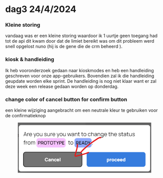 # dag3 24/4/2024

### Kleine storing&#x20;

vandaag was er een kleine storing waardoor ik 1 uurtje geen toegang had tot de api dit kwam door dat de limiet bereikt was om dit probleem werd snell opgelost nuno (hij is de gene die de crm beheerd ).



### kiosk & handleiding&#x20;

Ik heb vooronderzoek gedaan naar kioskmodes en heb een handleiding geschreven voor onze app-gebruikers. Bovendien zal ik die handleiding geupdate worden elke sprint. De handleiding is nog niet klaar want er zal deze week een release gedaan worden op donderdag.

### change color of cancel button for confirm button

een kleine wijziging aangebracht om een neutrale kleur te gebruiken voor de confirmatieknop

<figure><img src="../.gitbook/assets/image (2).png" alt=""><figcaption></figcaption></figure>


